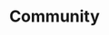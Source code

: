 ---
layout: collect
title: Community
permalink: /community/
sitemap: true
pagination: 
  enabled: true
  category: community
  permalink: /:num/
  title: 'Community - Page :num'
  trail: 
    before: 2
    after: 2 

---